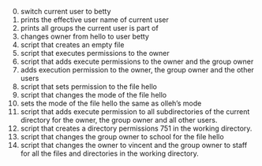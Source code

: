 0. switch current user to betty
1. prints the effective user name of current user
2. prints all groups the current user is part of
3. changes owner from hello to user betty
4. script that creates an empty file
5. script that executes permissions to the owner
6. script that adds execute permissions to the owner and the group owner
7. adds execution permission to the owner, the group owner and the other users
8. script that sets permission to the file hello
9. script that changes the mode of the file hello
10. sets the mode of the file hello the same as olleh’s mode
11. script that adds execute permission to all subdirectories of the current directory for the owner, the group owner and all other users.
12. script that creates a directory permissions 751 in the working directory.
13. script that changes the group owner to school for the file hello
14. script that changes the owner to vincent and the group owner to staff for all the files and directories in the working directory.
